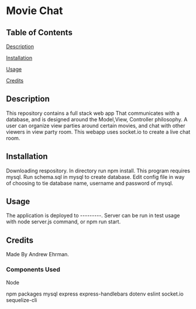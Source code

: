 # Movie Chat

## Table of Contents
[Description](#description)

[Installation](#installation)

[Usage](#usage)

[Credits](#credits)

## Description
This repository contains a full stack web app That communicates with a database, and is designed around the Model,View, Controller philosophy. A user can organize view parties around certain movies, and chat with other viewers in view party room. This webapp uses socket.io to create a live chat room.

## Installation
Downloading respository. In directory run npm install. This program requires mysql.
Run schema.sql in mysql to create database.
Edit config file in way of choosing to tie database name, username and password of mysql.

## Usage
The application is deployed to ---------.
Server can be run in test usage with node server.js command, or npm run start.

## Credits
Made By Andrew Ehrman.

### Components Used
Node

npm packages
mysql
express
express-handlebars
dotenv
eslint
socket.io
sequelize-cli